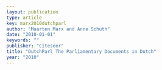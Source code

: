 ```yaml
---
layout: publication
type: article
key: marx2010dutchparl
author: "Maarten Marx and Anne Schuth"
date: "2010-01-01"
keywords: ""
publisher: "Citeseer"
title: "DutchParl The Parliamentary Documents in Dutch"
year: "2010"
---
```

